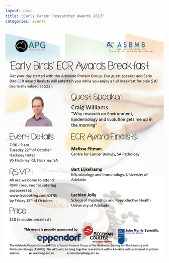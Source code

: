 ```yaml
---
layout: post
title: "Early Career Researcher Awards 2013"
categories: events
---
```


![](/assets/images/2013_ecr.jpg)